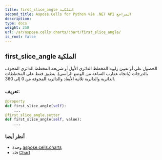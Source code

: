 ```yaml
---
title: first_slice_angle الملكية
second_title: Aspose.Cells for Python via .NET API المراجع
description:
type: docs
weight: 250
url: /ar/aspose.cells.charts/chart/first_slice_angle/
is_root: false
---
```

##  first_slice_angle الملكية

الحصول على أو تعيين زاوية المخطط الدائري الأول أو شريحة المخطط الدائري المجوف بالدرجات (باتجاه عقارب الساعة من الوضع الرأسي). ينطبق فقط على المخططات الدائرية والدائرية ثلاثية الأبعاد والدائرية المجوفة من 0 إلى 360.
###  تعريف:
```python
@property
def first_slice_angle(self):
    ...
@first_slice_angle.setter
def first_slice_angle(self, value):
    ...
```

###  أنظر أيضا
* وحدة [aspose.cells.charts](../../)
* فئة [Chart](/cells/python-net/ar/aspose.cells.charts/chart)
